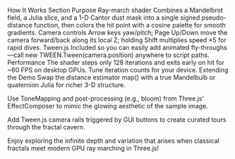 How It Works
Section	Purpose
Ray-march shader	Combines a Mandelbrot field, a Julia slice, and a 1-D Cantor dust mask into a single signed pseudo-distance function, then colors the hit point with a cosine palette for smooth gradients.
Camera controls	Arrow keys yaw/pitch; Page Up/Down move the camera forward/back along its local Z; holding Shift multiplies speed ×5 for rapid dives.
Tween.js	Included so you can easily add animated fly-throughs—call new TWEEN.Tween(camera.position) anywhere to script paths.
Performance	The shader steps only 128 iterations and exits early on hit for ~60 FPS on desktop GPUs. Tune iteration counts for your device.
Extending the Demo
Swap the distance estimator map() with a true Mandelbulb or quaternion Julia for richer 3-D structure.

Use ToneMapping and post-processing (e.g., bloom) from Three.js’ EffectComposer to mimic the glowing aesthetic of the sample image.

Add Tween.js camera rails triggered by GUI buttons to create curated tours through the fractal cavern.

Enjoy exploring the infinite depth and variation that arises when classical fractals meet modern GPU ray marching in Three.js!
